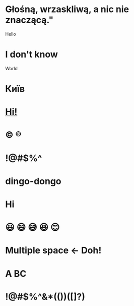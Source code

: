 # Głośną, wrzaskliwą, a nic nie znaczącą."

Hello

# I don't know

World

# Київ

# <u>Hi!</u>

# &copy; &reg;

# !@#$%^

# dingo-dongo

# Hi

# 😃 😄 😅 😆 😊

# Multiple space           <- Doh!

# A            BC

# !@#$%^&*(())([]?)
